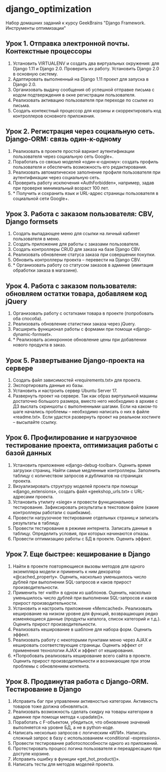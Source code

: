 # django_optimization
Набор домашних заданий к курсу GeekBrains "Django Framework. Инструменты оптимизации"

## Урок 1. Отправка электронной почты. Контекстные процессоры

1. Установить VIRTUALENV и создать два виртуальных окружения: для Django 1.11 и Django 2.0. Проверить их работу. Установить Django 2.0 в основную систему.
2. Адаптировать выполненный на Django 1.11 проект для запуска в Django 2.0.
3. Организовать выдачу сообщения об успешной отправке письма с кодом подтверждения в окне регистрации пользователя.
4. Реализовать активацию пользователя при переходе по ссылке из письма.
5. Создать контекстный процессор для корзины и скорректировать код контроллеров основного приложения.

## Урок 2. Регистрация через социальную сеть. Django-ORM: связь один-к-одному

1. Реализовать в проекте простой вариант аутентификации пользователя через социальную сеть Google+.
2. Поработать со связью моделей «один-к-одному»: создать профиль пользователя и обеспечить возможность его редактирования.
3. Реализовать автоматическое заполнение профиля пользователя при аутентификации через социальную сеть.
4. Проверить работу исключения «AuthForbidden», например, задав при проверке минимальный возраст 100 лет.
5. \* Получить и сохранить язык и URL-адрес страницы пользователя в социальной сети Google+.

## Урок 3. Работа с заказом пользователя: CBV, Django formsets
1. Создать выпадающее меню для ссылки на личный кабинет пользователя в меню.
2. Создать приложение для работы с заказами пользователя.
3. Создать контроллеры CRUD для заказа на базе Django CBV.
4. Реализовать обновление статуса заказа при совершении покупки.
5. Обновить контроллеры проекта – перевести на Django CBV.
6. \* Организовать работу со статусом заказов в админке (имитация обработки заказа в магазине).

## Урок 4. Работа с заказом пользователя: обновляем остатки товара, добавляем код jQuery
1. Организовать работу с остатками товара в проекте (попробовать оба способа).
2. Реализовать обновление статистики заказа через jQuery.
3. Расширить функционал работы с формами при помощи «django-dynamic-formset».
4. \* Реализовать асинхронное обновление цены при добавлении нового продукта в заказ.

## Урок 5. Развертывание Django-проекта на сервере
1. Создать файл зависимостей «requirements.txt» для проекта.
2. Экспортировать данные из базы.
3. Установить и настроить сервер Ubuntu Server 17.
4. Развернуть проект на сервере.
Так как образ виртуальной машины достаточно большого размера, вместо него необходимо в архиве с ДЗ выслать скриншоты с выполненными шагами. Если на каком-то шаге начались проблемы – необходимо написать о них в файле «readme.txt». Если удастся развернуть проект на реальном хостинге – высылайте ссылку.

## Урок 6. Профилирование и нагрузочное тестирование проекта, оптимизация работы с базой данных
1. Установить приложение «django-debug-toolbar». Оценить время загрузки страниц. Найти самые медленные контроллеры. Заполнить таблицу с количеством запросов и дубликатов на страницах проекта.
2. Визуализировать структуру моделей проекта при помощи «django_extensions», создать файл «geekshop_urls.txt» с URL-адресами проекта.
3. Установить утилиту «siege» и провести функциональное тестирование. Зафиксировать результаты в текстовом файле (какие контроллеры работали с ошибками).
4. Провести нагрузочное тестирование отдельных страниц и записать результаты в таблицу.
5. Провести тестирование в режиме интернета. Записать данные в таблицу. Определить условия, при которых начинаются отказы.
6. Провести оптимизацию работы с БД в проекте. Оценить эффект.

## Урок 7. Еще быстрее: кеширование в Django
1. Найти в проекте повторяющиеся вызовы методов для одного экземпляра модели и применить к ним декоратор «@cached_property». Оценить, насколько уменьшилось число дублей при выполнении SQL-запросов и каков прирост производительности.
2. Применить тег «with» в одном из шаблонов. Оценить, насколько уменьшилось число дублей при выполнении SQL-запросов и каков прирост производительности.
3. Установить и настроить приложение «Memcached». Реализовать кеширование на низком уровне для функций, возвращающих редко изменяющиеся данные (продукты каталога, список категорий и т.д.). Оценить прирост производительности.
4. Реализовать кеширование в шаблоне для набора форм. Оценить эффект.
5. Реализовать работу с некоторыми пунктами меню через AJAX и кешировать соответствующие страницы. Оценить эффект от применения технологии AJAX и эффект от кеширования.
6. *Попробовать реализовать кеширование всего сайта в проекте. Оценить прирост производительности и возникающие при этом проблемы с обновлением контента.

## Урок 8. Продвинутая работа с Django-ORM. Тестирование в Django
1. Исправить баг при управлении активностью категории. Активность товаров тоже должна обновляться.
2. Реализовать возможность сделать скидку на товары категории в админке при помощи метода «.upadate()».
3. Поработать с F-объектом, убедиться, что обновление значений выполняется на уровне БД, а не в python-коде.
4. Написать несколько запросов с логическим «ИЛИ». Написать сложный запрос в базу с использованием «conditional
-expressions».
5. Провести тестирование работоспособности одного из приложений.
6. Протестировать процесс логина пользователя и переадресацию при доступе корзине.
7. Исправить ошибку в функции «get_hot_product()».
8. Написать тесты для методов моделей проекта.

